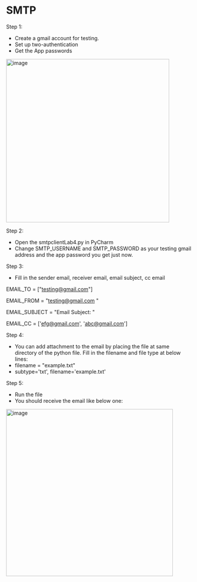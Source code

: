 # SMTP

 Step 1:
- Create a gmail account for testing. 
- Set up two-authentication
- Get the App passwords
<img width="442" alt="image" src="https://github.com/kylui82/TCP-Python/assets/101900083/67be777f-31bc-4c5b-8bf8-f5db80e311f6">


Step 2:
- Open the smtpclientLab4.py in PyCharm
- Change SMTP_USERNAME and SMTP_PASSWORD as your testing gmail address and the app password you get just now.


Step 3:
- Fill in the sender email, receiver email, email subject, cc email

EMAIL_TO = ["testing@gmail.com"] 

EMAIL_FROM = "testing@gmail.com " 

EMAIL_SUBJECT = "Email Subject: "

EMAIL_CC = ['efg@gmail.com', 'abc@gmail.com']


Step 4:
- You can add attachment to the email by placing the file at same directory of the python file. Fill in the filename and file type at below lines:
- filename = "example.txt"
- subtype='txt', filename='example.txt'


Step 5:
- Run the file
- You should receive the email like below one:
<img width="452" alt="image" src="https://github.com/kylui82/SMTP/assets/101900083/047d30e3-704a-43f7-86ac-996944d72fe6">


